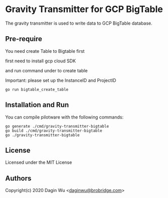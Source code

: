 # Gravity Transmitter for GCP BigTable

The gravity transmitter is used to write data to GCP BigTable database.

## Pre-require

You need create Table to Bigtable first

first need to install gcp cloud SDK 

and run command under to create table

Important: please set up the InstanceID and ProjectID

```shell
go run bigtable_create_table
```

## Installation and Run

You can compile pilotware with the following commands:

```shell
go generate ./cmd/gravity-transmitter-bigtable
go build ./cmd/gravity-transmitter-bigtable
go ./gravity-transmitter-bigtable
```
## License

Licensed under the MIT License

## Authors

Copyright(c) 2020 Dagin Wu <<daginwu@brobridge.com>>
